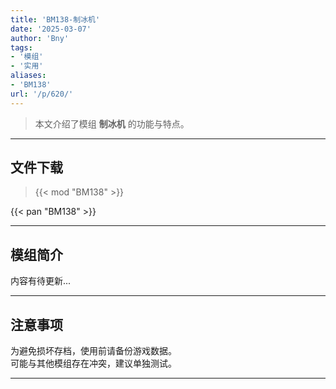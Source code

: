 ```yaml
---
title: 'BM138-制冰机'
date: '2025-03-07'
author: 'Bny'
tags:
- '模组'
- '实用'
aliases:
- 'BM138'
url: '/p/620/'
---
```


> 本文介绍了模组 **制冰机** 的功能与特点。

---

## 文件下载  

> {{< mod "BM138" >}}  

{{< pan "BM138" >}}  

---

## 模组简介

>  
内容有待更新...  

---

## 注意事项

>  
为避免损坏存档，使用前请备份游戏数据。  
可能与其他模组存在冲突，建议单独测试。  

---

